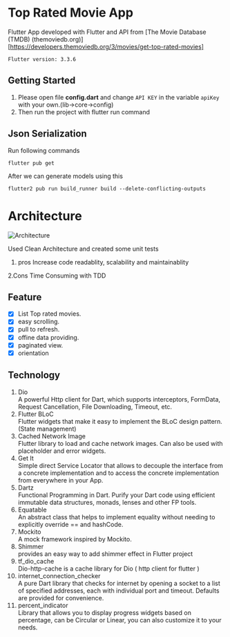 # Top Rated Movie App

Flutter App developed with Flutter and API from [The Movie Database (TMDB) (themoviedb.org)][https://developers.themoviedb.org/3/movies/get-top-rated-movies]

```
Flutter version: 3.3.6
```
## Getting Started

1. Please open file **config.dart** and change `API KEY` in the variable `apiKey` with your own.(lib->core->config)
2. Then run the project with flutter run command

## Json Serialization
Run following commands
```
flutter pub get
```
After we can generate models using this
```
flutter2 pub run build_runner build --delete-conflicting-outputs
```

# Architecture

![Architecture]()

Used Clean Architecture and created some unit tests
1. pros
Increase code readablity, scalability and maintainablity 

2.Cons
Time Consuming with TDD

## Feature
- [X] List Top rated movies.
- [X] easy scrolling.
- [X] pull to refresh.
- [X] offine data providing.
- [X] paginated view.
- [X] orientation 

## Technology
1. Dio<br />
A powerful Http client for Dart, which supports interceptors, FormData, Request Cancellation, File Downloading, Timeout, etc.
2. Flutter BLoC<br />
Flutter widgets that make it easy to implement the BLoC design pattern.(State management)
3. Cached Network Image<br />
Flutter library to load and cache network images. Can also be used with placeholder and error widgets.
4. Get It<br />
Simple direct Service Locator that allows to decouple the interface from a concrete implementation and to access the concrete implementation from everywhere in your App.
5. Dartz<br />
Functional Programming in Dart. Purify your Dart code using efficient immutable data structures, monads, lenses and other FP tools.
6. Equatable<br />
An abstract class that helps to implement equality without needing to explicitly override == and hashCode.
7. Mockito<br />
A mock framework inspired by Mockito.
8. Shimmer<br />
provides an easy way to add shimmer effect in Flutter project
9. tf_dio_cache<br />
Dio-http-cache is a cache library for Dio ( http client for flutter )
10. internet_connection_checker<br />
A pure Dart library that checks for internet by opening a socket to a list of specified addresses, each with individual port and timeout. Defaults are provided for convenience.
11. percent_indicator<br />
Library that allows you to display progress widgets based on percentage, can be Circular or Linear, you can also customize it to your needs.
